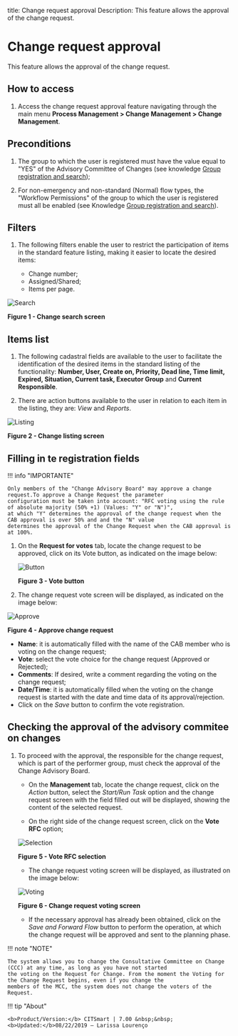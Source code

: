 title: Change request approval
Description: This feature allows the approval of the change request.
# Change request approval

This feature allows the approval of the change request.

How to access
---------------

1. Access the change request approval feature navigating through the main menu 
**Process Management > Change Management > Change Management**.

Preconditions
---------------

1. The group to which the user is registered must have the value equal to "YES" of the Advisory Committee of Changes (see knowledge [Group registration and search](/en-us/citsmart-platform-7/initial-settings/access-settings/user/group.html));

2. For non-emergency and non-standard (Normal) flow types, the "Workflow Permissions" of the group to which the user is registered must all be enabled (see Knowledge [Group registration and search](/en-us/citsmart-platform-7/initial-settings/access-settings/user/group.html)).

Filters
--------

1. The following filters enable the user to restrict the participation of items in the standard feature listing, making it 
easier to locate the desired items:

     - Change number;
     - Assigned/Shared;
     - Items per page.

![Search](images/aprovar.img1.jpg)

**Figure 1 - Change search screen**

Items list
-------------------

1. The following cadastral fields are available to the user to facilitate the identification of the desired items in the 
standard listing of the functionality: **Number, User, Create on, Priority, Dead line, Time limit, Expired, Situation, Current 
task, Executor Group** and **Current Responsible**.

2. There are action buttons available to the user in relation to each item in the listing, they are: *View* and *Reports*.

![Listing](images/aprovar.img2.jpg)

**Figure 2 - Change listing screen**

Filling in te registration fields
-------------------------------------

!!! info "IMPORTANTE"

    Only members of the "Change Advisory Board" may approve a change request.To approve a Change Request the parameter 
    configuration must be taken into account: "RFC voting using the rule of absolute majority (50% +1) (Values: "Y" or "N")", 
    at which "Y" determines the approval of the change request when the CAB approval is over 50% and and the "N" value 
    determines the approval of the Change Request when the CAB approval is at 100%.
    
1. On the **Request for votes** tab, locate the change request to be approved, click on its Vote button, as indicated on the 
image below:

    ![Button](images/aprovar.img3.jpg)

    **Figure 3 - Vote button**

2. The change request vote screen will be displayed, as indicated on the image below:

![Approve](images/aprovar.img4.jpg)

**Figure 4 - Approve change request**

- **Name**: it is automatically filled with the name of the CAB member who is voting on the change request;
- **Vote**: select the vote choice for the change request (Approved or Rejected);
- **Comments**: If desired, write a comment regarding the voting on the change request;
- **Date/Time**: it is automatically filled when the voting on the change request is started with the date and time data of 
its approval/rejection.
- Click on the *Save* button to confirm the vote registration.

Checking the approval of the advisory commitee on changes
------------------------------------------------------------

1. To proceed with the approval, the responsible for the change request, which is part of the performer group, must check the 
approval of the Change Advisory Board.

    - On the **Management** tab, locate the change request, click on the *Action* button, select the *Start/Run Task* option 
    and the change request screen with the field filled out will be displayed, showing the content of the selected request.

    - On the right side of the change request screen, click on the **Vote RFC** option;

    ![Selection](images/aprovar.img5.jpg)

    **Figure 5 - Vote RFC selection**

    - The change request voting screen will be displayed, as illustrated on the image below:

    ![Voting](images/aprovar.img6.jpg)

    **Figure 6 - Change request voting screen**

    - If the necessary approval has already been obtained, click on the *Save and Forward Flow* button to perform the 
    operation, at which the change request will be approved and sent to the planning phase.


!!! note "NOTE"

    The system allows you to change the Consultative Committee on Change (CCC) at any time, as long as you have not started 
    the voting on the Request for Change. From the moment the Voting for the Change Request begins, even if you change the 
    members of the MCC, the system does not change the voters of the Request.
    
!!! tip "About"

    <b>Product/Version:</b> CITSmart | 7.00 &nbsp;&nbsp;
    <b>Updated:</b>08/22/2019 – Larissa Lourenço
